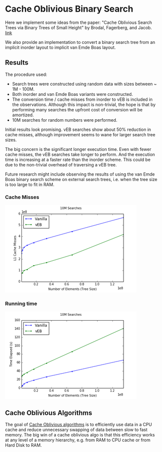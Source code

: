 # Cache Oblivious Binary Search

Here we implement some ideas from the paper: "Cache Oblivious Search Trees via
Binary Trees of Small Height" by Brodal, Fagerberg, and Jacob. [link](http://dl.acm.org/citation.cfm?id=545386)

We also provide an implementation to convert a binary search tree from an
implicit inorder layout to implicit van Emde Boas layout.

## Results

The procedure used:

 * Search trees were constructed using random data with sizes between ~ 1M - 100M.
 * Both inorder and van Emde Boas variants were constructed.
  * The conversion time / cache misses from inorder to vEB is included in the
  observations. Although this impact is non-trivial, the hope is that by
  performing many searches the upfront cost of conversion will be amortized.
 * 10M searches for random numbers were performed.

Initial results look promising. vEB searches show about 50% reduction in cache
misses, although improvement seems to wane for larger search tree sizes.

The big concern is the significant longer execution time. Even with fewer cache
misses, the vEB searches take longer to perform. And the execution time is
increasing at a faster rate than the inorder scheme. This could be due to the
non-trivial overhead of traversing a vEB tree.

Future research might include observing the results of using the van Emde Boas
binary search scheme on external search trees, i.e. when the tree size is too
large to fit in RAM.

### Cache Misses

![cache_misses](https://raw.githubusercontent.com/jlas/sample-code/master/datastructures/binsearch/experiments/media/cache_misses.png)

### Running time

![time_elapsed](https://raw.githubusercontent.com/jlas/sample-code/master/datastructures/binsearch/experiments/media/time_elapsed.png)

## Cache Oblivious Algorithms

The goal of [Cache Oblivious algorithms](https://en.wikipedia.org/wiki/Cache-oblivious_algorithm)
is to efficiently use data in a CPU cache and reduce unnecessary swapping of
data between slow to fast memory. The big win of a cache oblivious algo is that
this efficiency works at any level of a memory hierarchy, e.g. from RAM to CPU
cache or from Hard Disk to RAM.
